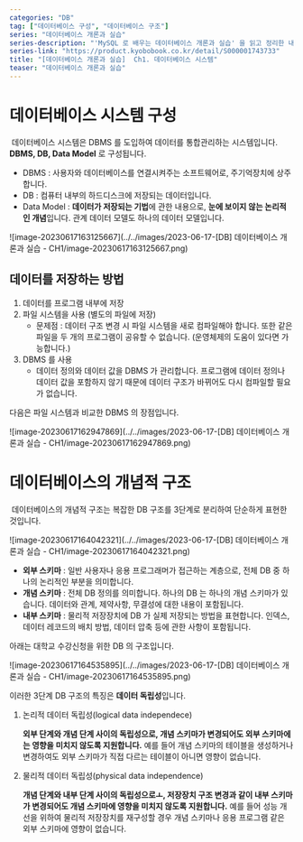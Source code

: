 ```yaml
---
categories: "DB"
tag: ["데이터베이스 구성", "데이터베이스 구조"]
series: "데이터베이스 개론과 실습"
series-description: "'MySQL 로 배우는 데이터베이스 개론과 실습' 을 읽고 정리한 내용입니다."
series-link: "https://product.kyobobook.co.kr/detail/S000001743733"
title: "[데이터베이스 개론과 실습]  Ch1. 데이터베이스 시스템"
teaser: "데이터베이스 개론과 실습"
---
```


# 데이터베이스 시스템 구성

​	데이터베이스 시스템은 DBMS 를 도입하여 데이터를 통합관리하는 시스템입니다. **DBMS, DB, Data Model** 로 구성됩니다.

- DBMS : 사용자와 데이터베이스를 연결시켜주는 소프트웨어로, 주기억장치에 상주합니다.
- DB : 컴퓨터 내부의 하드디스크에 저장되는 데이터입니다.
- Data Model : **데이터가 저장되는 기법**에 관한 내용으로, **눈에 보이지 않는 논리적인 개념**입니다. 관계 데이터 모델도 하나의 데이터 모델입니다.

![image-20230617163125667](../../images/2023-06-17-[DB] 데이터베이스 개론과 실습 - CH1/image-20230617163125667.png)

## 데이터를 저장하는 방법

1. 데이터를 프로그램 내부에 저장
2. 파일 시스템을 사용 (별도의 파일에 저장)
   - 문제점 : 데이터 구조 변경 시 파일 시스템을 새로 컴파일해야 합니다. 또한 같은 파일을 두 개의 프로그램이 공유할 수 없습니다. (운영체제의 도움이 있다면 가능합니다.)
3. DBMS 를 사용
   - 데이터 정의와 데이터 값을 DBMS 가 관리합니다. 프로그램에 데이터 정의나 데이터 값을 포함하지 않기 때문에 데이터 구조가 바뀌어도 다시 컴파일할 필요가 없습니다.

다음은 파일 시스템과 비교한 DBMS 의 장점입니다.

![image-20230617162947869](../../images/2023-06-17-[DB] 데이터베이스 개론과 실습 - CH1/image-20230617162947869.png)

# 데이터베이스의 개념적 구조

​	데이터베이스의 개념적 구조는 복잡한 DB 구조를 3단계로 분리하여 단순하게 표현한 것입니다.

![image-20230617164042321](../../images/2023-06-17-[DB] 데이터베이스 개론과 실습 - CH1/image-20230617164042321.png)

- **외부 스키마** : 일반 사용자나 응용 프로그래머가 접근하는 계층으로, 전체 DB 중 하나의 논리적인 부분을 의미합니다.
- **개념 스키마** : 전체 DB 정의를 의미합니다. 하나의 DB 는 하나의 개념 스키마가 있습니다. 데이터와 관계, 제약사항, 무결성에 대한 내용이 포함됩니다.
- **내부 스키마** : 물리적 저장장치에 DB 가 실제 저장되는 방법을 표현합니다. 인덱스, 데이터 레코드의 배치 방법, 데이터 압축 등에 관한 사항이 포함됩니다.

아래는 대학교 수강신청을 위한 DB 의 구조입니다.

![image-20230617164535895](../../images/2023-06-17-[DB] 데이터베이스 개론과 실습 - CH1/image-20230617164535895.png)

이러한 3단계 DB 구조의 특징은 **데이터 독립성**입니다.

1. 논리적 데이터 독립성(logical data independece)

   **외부 단계와 개념 단계 사이의 독립성으로, 개념 스키마가 변경되어도 외부 스키마에는 영향을 미치지 않도록 지원합니다.** 예를 들어 개념 스키마의 테이블을 생성하거나 변경하여도 외부 스키마가 직접 다르는 테이블이 아니면 영향이 없습니다.

2. 물리적 데이터 독립성(physical data independence)

   **개념 단계와 내부 단계 사이의 독립성으로ㅗ, 저장장치 구조 변경과 같이 내부 스키마가 변경되어도 개념 스키마에 영향을 미치지 않도록 지원합니다.** 예를 들어 성능 개선을 위하여 물리적 저장장치를 재구성할 경우 개념 스키마나 응용 프로그램 같은 외부 스키마에 영향이 없습니다. 